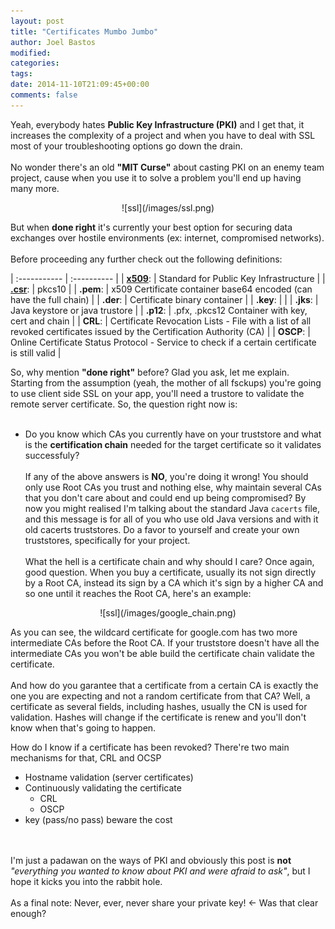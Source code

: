 ```yaml
---
layout: post
title: "Certificates Mumbo Jumbo"
author: Joel Bastos
modified:
categories:
tags:
date: 2014-11-10T21:09:45+00:00
comments: false
---
```

Yeah, everybody hates **Public Key Infrastructure (PKI)** and I get that, it increases the complexity of a project and when you have to deal with SSL most of your troubleshooting options go down the drain.
<br><br>
No wonder there's an old **"MIT Curse"** about casting PKI on an enemy team project, cause when you use it to solve a problem you'll end up having many more.

<div style="text-align:center" markdown="1">
  ![ssl](/images/ssl.png)
</div>

But when **done right** it's currently your best option for securing data exchanges over hostile environments (ex: internet, compromised networks).
<br><br>
Before proceeding any further check out the following definitions:

| :----------- | :---------- |
| **[x509](https://www.ietf.org/rfc/rfc2459)**: | Standard for Public Key Infrastructure |
| **[.csr](https://www.ietf.org/rfc/rfc2986)**: | pkcs10 |
| **.pem**: | x509 Certificate container base64 encoded (can have the full chain) |
| **.der**: | Certificate binary container |
| **.key**: | |
| **.jks**: | Java keystore or java trustore |
| **.p12**: | .pfx, .pkcs12 Container with key, cert and chain |
| **CRL**: | Certificate Revocation Lists - File with a list of all revoked certificates issued by the Certification Authority (CA) |
| **OSCP**: | Online Certificate Status Protocol - Service to check if a certain certificate is still valid |

So, why mention **"done right"** before? Glad you ask, let me explain.<br>
Starting from the assumption (yeah, the mother of all fsckups) you're going to use client side SSL on your app, you'll need a trustore to validate the remote server certificate. So, the question right now is:
<br><br>
- Do you know which CAs you currently have on your truststore and what is the **certification chain** needed for the target certificate so it validates successfuly?
<br><br>
If any of the above answers is **NO**, you're doing it wrong! You should only use Root CAs you trust and nothing else, why maintain several CAs that you don't care about and could end up being compromised?
By now you might realised I'm talking about the standard Java `cacerts` file, and this message is for all of you who use old Java versions and with it old cacerts truststores. Do a favor to yourself and create your own truststores, specifically for your project.
<br><br>
What the hell is a certificate chain and why should I care? Once again, good question.
When you buy a certificate, usually its not sign directly by a Root CA, instead its sign by a CA which it's sign by a higher CA and so one until it reaches the Root CA, here's an example:

<div style="text-align:center" markdown="1">
  ![ssl](/images/google_chain.png)
</div>

As you can see, the wildcard certificate for google.com has two more intermediate CAs before the Root CA. If your truststore doesn't have all the intermediate CAs you won't be able build the certificate chain validate the certificate.
<br><br>
And how do you garantee that a certificate from a certain CA is exactly the one you are expecting and not a random certificate from that CA?
Well, a certificate as several fields, including hashes, usually the CN is used for validation.
Hashes will change if the certificate is renew and you'll don't know when that's going to happen.

How do I know if a certificate has been revoked?
There're two main mechanisms for that, CRL and OCSP

* Hostname validation (server certificates)
* Continuously validating the certificate
  * CRL
  * OSCP
* key (pass/no pass) beware the cost

<br><br>
I'm just a padawan on the ways of PKI and obviously this post is **not** <i>"everything you wanted to know about PKI and were afraid to ask"</i>, but I hope it kicks you into the rabbit hole.
<br><br>
As a final note:
Never, ever, never share your private key! <- Was that clear enough?
